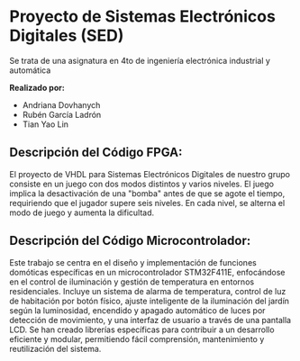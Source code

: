 # Proyecto de Sistemas Electrónicos Digitales (SED)
Se trata de una asignatura en 4to de ingeniería electrónica industrial y automática 

**Realizado por:**
- Andriana Dovhanych
- Rubén García Ladrón
- Tian Yao Lin

## Descripción del Código FPGA:

El proyecto de VHDL para Sistemas Electrónicos Digitales de nuestro grupo consiste en un juego con dos modos distintos y varios niveles. El juego implica la desactivación de una "bomba" antes de que se agote el tiempo, requiriendo que el jugador supere seis niveles. En cada nivel, se alterna el modo de juego y aumenta la dificultad.

## Descripción del Código Microcontrolador:

Este trabajo se centra en el diseño y implementación de funciones domóticas específicas en un microcontrolador STM32F411E, enfocándose en el control de iluminación y gestión de temperatura en entornos residenciales. Incluye un sistema de alarma de temperatura, control de luz de habitación por botón físico, ajuste inteligente de la iluminación del jardín según la luminosidad, encendido y apagado automático de luces por detección de movimiento, y una interfaz de usuario a través de una pantalla LCD. Se han creado librerías específicas para contribuir a un desarrollo eficiente y modular, permitiendo fácil comprensión, mantenimiento y reutilización del sistema.




